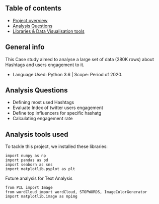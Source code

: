 ## Table of contents
* [Project overview](#general-info)
* [Analysis Questions](#technologies)
* [Libraries & Data Visualisation tools ](#setup)

## General info
This Case study aimed to analyse a large set of data (280K rows) about Hashtags and users engagement to it.
* Language Used: Python 3.6 | Scope: Period of 2020. 

## Analysis Questions

* Defining most used Hashtags
* Evaluate Index of twitter users engagement 
* Define top influencers for specific hashatg 
* Calculating engagement rate
	
## Analysis tools used
To tackle this project, we installed these libraries:

```
import numpy as np
import pandas as pd
import seaborn as sns 
import matplotlib.pyplot as plt
```
Future analysis for Text Analysis
```
from PIL import Image
from wordCloud import wordCloud, STOPWORDS, ImageColorGenerator
import matplotlib.image as mpimg
```
